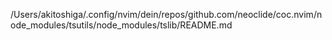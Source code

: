 /Users/akitoshiga/.config/nvim/dein/repos/github.com/neoclide/coc.nvim/node_modules/tsutils/node_modules/tslib/README.md